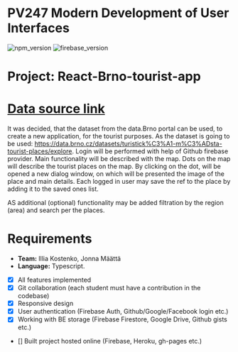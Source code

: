 # PV247 Modern Development of User Interfaces
![npm_version](https://img.shields.io/badge/npm-9.5.0-blue)
![firebase_version](https://img.shields.io/badge/firebase-9.19.1-orange)

# Project: React-Brno-tourist-app
# [Data source link](https://data.brno.cz/datasets/turistick%C3%A1-m%C3%ADsta-tourist-places/explore)
It was decided, that the dataset from the data.Brno portal can be used, to create a new application, for the tourist purposes.
As the dataset is going to be used: https://data.brno.cz/datasets/turistick%C3%A1-m%C3%ADsta-tourist-places/explore.
Login will be performed with help of Github firebase provider.
Main functionality will be described with the map. Dots on the map will describe the tourist places on the map. By clicking on the dot, will be opened a new dialog window, on which will be presented the image of the place and main details.
Each logged in user may save the ref to the place by adding it to the saved ones list.

AS additional (optional) functionality may be added filtration by the region (area) and search per the places.
# Requirements
* **Team:** Illia Kostenko, Jonna Määttä
* **Language:** Typescript.
* [x] All features implemented
* [x] Git collaboration (each student must have a contribution in the codebase)
* [x] Responsive design
* [x] User authentication (Firebase Auth, Github/Google/Facebook login etc.)
* [x] Working with BE storage (Firebase Firestore, Google Drive, Github gists etc.)
* [] Built project hosted online (Firebase, Heroku, gh-pages etc.)
